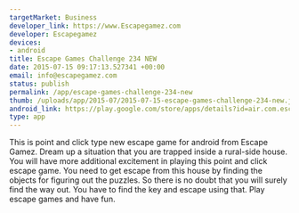 ```yaml
--- 
targetMarket: Business
developer_link: https://www.Escapegamez.com
developer: Escapegamez
devices: 
- android
title: Escape Games Challenge 234 NEW
date: 2015-07-15 09:17:13.527341 +00:00
email: info@escapegamez.com
status: publish
permalink: /app/escape-games-challenge-234-new
thumb: /uploads/app/2015-07/2015-07-15-escape-games-challenge-234-new.jpg
android_link: https://play.google.com/store/apps/details?id=air.com.escapegamez.EscapeGamesChallenge234
type: app
---
```


This is point and click type new escape game for android from Escape Gamez. Dream up a situation that you are trapped inside a rural-side house. You will have more additional excitement in playing this point and click escape game. You need to get escape from this house by finding the objects for figuring out the puzzles. So there is no doubt that you will surely find the way out. You have to find the key and escape using that. Play escape games and have fun.
